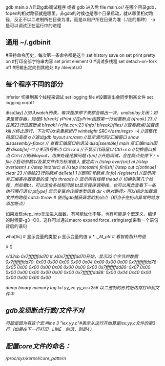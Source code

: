 gdb main.o //启动gdb调试程序 或者 gdb 进入后 file main.o// 在哪个目录gdb，fopen的相对路径就是哪里，非gdb的时候也是哪个目录启动，就从哪里相对路径，反正不以二进制所在目录为准，而是以用户所在目录为准（./走的那种）
-p <pid> 是可以调试正在运行中的进程

## 通用 ~/.gdbinit
#保持命令历史，每次第一条命令都是这个
set history save on
set print pretty on
#打印全部字符串内容
set print element 0
#调试多线程
set detach-on-fork off
#把输出定向到其他处
tty /dev/pts/0

## 每个程序不同的部分
inferior <num> 切换到某个线程来调试
set logging file <file name> #设置输出会同步到某文件
set logging on/off

disp[lay] <var> //加入watch列表，每次程序停下来都会输出一次，undisplay关闭；如果是寄存器，则是$<var>
b[reak] yPrint //在yPrint函数第一行设置断点
b[reak] 23 //在第23行设置断点
b[reak] <path>/<file.cc>:23
i[nfo] b[reak]/files/ //查看断点/加载表
kill //终止运行，下次可以r来重新运行
winheight SRC</asm/regs> -4 //调整代码窗口高度
q //退出gdb
layout src/asm //显示源代码/汇编窗口
show disassembly-flavor  // 查看汇编窗口的语法
disa[ssemble] main 反汇编main函数
disab[le] <1 //关闭1号断点
Ctrl+x a //不显示代码窗口
Ctrl+x o //切换窗口焦点
Ctrl+l //刷新layout，用来处理花屏问题
r[un] //开始调试，会在断点处停下 r <args> < file //启动参数以及某文件作为标准输入 重定向
n //step over(src)
ni //step over(asm)
s //step into(src)
si //step into(asm)
fin[ish] //step out
c[ontinue]
clear 23 //清除23行的断点
del[ete] 1 //删除1号断点
i[nfo] r[egisters] //显示所有汇编寄存器变量的值
info threads  // 显示所有线程
thead <num> // 切换到第几个线程，然后看bt，可以定位多线程问题
bt显示程序调用栈，也可以用此查看下一条执行哪行语句
pt[ype] 显示变量的详细类型信息
dir <绝对路径> 可以指定加载源文件的路径
catch throw  # 使用gdb捕获异常的扔出点（相当于在扔出异常的地方添加断点）

如果发现step_into无法进入函数，有可能优化不够，也有可能是个宏定义，编译的时候要-g3 -O0，这样可以通过macro expand force_string(arg)来看一个语句背后的语句

wha[tis]  # 显示变量的类型
p 显示变量的值
p * <var>._M_ptr  # 看智能指针的值

p *(<type>*)<address>

x/32xb 0x7fffffffdd70    # 从0x7fffffffdd70开始，显示32个字节的数据
0x7fffffffdd70: 0x03    0x00    0x00    0x00    0x04    0x00    0x00    0x00
0x7fffffffdd78: 0x05    0x00    0x00    0x00    0x06    0x00    0x00    0x00
0x7fffffffdd80: 0x07    0x00    0x00    0x00    0x00    0x00    0x00    0x00
0x7fffffffdd88: 0x00    0x04    0x40    0x00    0x00    0x00    0x00    0x00

dump binary memory log.txt yy_ec yy_ec+256 以二进制的形式把内存打印到文件中

## gdb发现断点行数/文件不对
可能是因为有这个宏
#line 3 "lex.yy.c"#表示从这行开始算是lex.yy.c文件的第3行（如果在下一行打印__LINE__的话，则是4）

## 配置core文件的命名：
/proc/sys/kernel/core_pattern